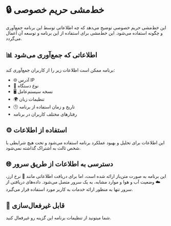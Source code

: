 # 🔒 خط‌مشی حریم خصوصی

این خط‌مشی حریم خصوصی توضیح می‌دهد که چه اطلاعاتی توسط این برنامه جمع‌آوری و چگونه استفاده می‌شود. این خط‌مشی برای استفاده از این برنامه و توسعه آن اعمال می‌گردد.

## 📊 اطلاعاتی که جمع‌آوری می‌شود

برنامه ممکن است اطلاعات زیر را از کاربران جمع‌آوری کند:

- 🌐 آدرس IP
- 📱 نوع دستگاه
- 🖥️ نسخه سیستم‌عامل
- 🌍 تنظیمات زبان
- 🕒 تاریخ و زمان استفاده از برنامه
- رفتارهای مختلف کاربران در برنامه

## ⚙️ استفاده از اطلاعات

این اطلاعات برای تحلیل و بهبود عملکرد برنامه استفاده می‌شود و تحت هیچ شرایطی با شخص ثالث به اشتراک گذاشته نمی‌شود.

## 🌐 دسترسی به اطلاعات از طریق سرور

این برنامه به صورت متن‌باز ارائه شده است، اما برای دریافت اطلاعاتی مانند 💱 نرخ ارز، ☁️ وضعیت آب و هوا و موارد مشابه، به یک سرور متصل می‌شود. داده‌های دریافتی از سرور تنها به منظور ارائه خدمات به کاربر مورد استفاده قرار می‌گیرد.


## 📴 قابل غیرفعال‌سازی 

شما میتونید از تنظیمات برنامه این گزینه رو غیرفعال کنید.